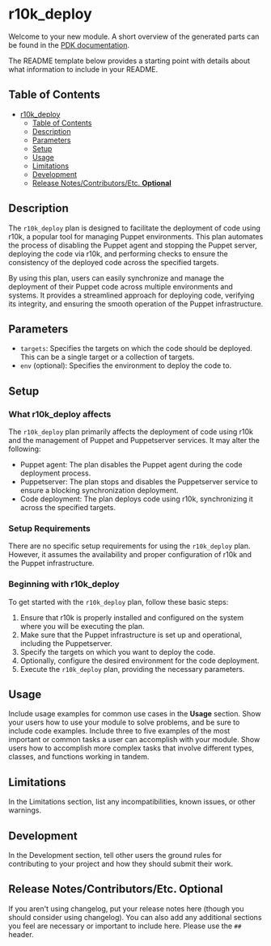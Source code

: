 # r10k_deploy

Welcome to your new module. A short overview of the generated parts can be found
in the [PDK documentation][1].

The README template below provides a starting point with details about what
information to include in your README.

## Table of Contents

- [r10k\_deploy](#r10k_deploy)
  - [Table of Contents](#table-of-contents)
  - [Description](#description)
  - [Parameters](#parameters)
  - [Setup](#setup)
  - [Usage](#usage)
  - [Limitations](#limitations)
  - [Development](#development)
  - [Release Notes/Contributors/Etc. **Optional**](#release-notescontributorsetc-optional)

## Description

The `r10k_deploy` plan is designed to facilitate the deployment of code using r10k, a popular tool for managing Puppet environments. This plan automates the process of disabling the Puppet agent and stopping the Puppet server, deploying the code via r10k, and performing checks to ensure the consistency of the deployed code across the specified targets.

By using this plan, users can easily synchronize and manage the deployment of their Puppet code across multiple environments and systems. It provides a streamlined approach for deploying code, verifying its integrity, and ensuring the smooth operation of the Puppet infrastructure.

## Parameters

- `targets`: Specifies the targets on which the code should be deployed. This can be a single target or a collection of targets.
- `env` (optional): Specifies the environment to deploy the code to.


## Setup

### What r10k_deploy affects

The `r10k_deploy` plan primarily affects the deployment of code using r10k and the management of Puppet and Puppetserver services. It may alter the following:

- Puppet agent: The plan disables the Puppet agent during the code deployment process.
- Puppetserver: The plan stops and disables the Puppetserver service to ensure a blocking synchronization deployment.
- Code deployment: The plan deploys code using r10k, synchronizing it across the specified targets.

### Setup Requirements

There are no specific setup requirements for using the `r10k_deploy` plan. However, it assumes the availability and proper configuration of r10k and the Puppet infrastructure.


### Beginning with r10k_deploy

To get started with the `r10k_deploy` plan, follow these basic steps:

1. Ensure that r10k is properly installed and configured on the system where you will be executing the plan.
2. Make sure that the Puppet infrastructure is set up and operational, including the Puppetserver.
3. Specify the targets on which you want to deploy the code.
4. Optionally, configure the desired environment for the code deployment.
5. Execute the `r10k_deploy` plan, providing the necessary parameters.

## Usage

Include usage examples for common use cases in the **Usage** section. Show your
users how to use your module to solve problems, and be sure to include code
examples. Include three to five examples of the most important or common tasks a
user can accomplish with your module. Show users how to accomplish more complex
tasks that involve different types, classes, and functions working in tandem.

## Limitations

In the Limitations section, list any incompatibilities, known issues, or other
warnings.

## Development

In the Development section, tell other users the ground rules for contributing
to your project and how they should submit their work.

## Release Notes/Contributors/Etc. **Optional**

If you aren't using changelog, put your release notes here (though you should
consider using changelog). You can also add any additional sections you feel are
necessary or important to include here. Please use the `##` header.

[1]: https://puppet.com/docs/pdk/latest/pdk_generating_modules.html
[2]: https://puppet.com/docs/puppet/latest/puppet_strings.html
[3]: https://puppet.com/docs/puppet/latest/puppet_strings_style.html
